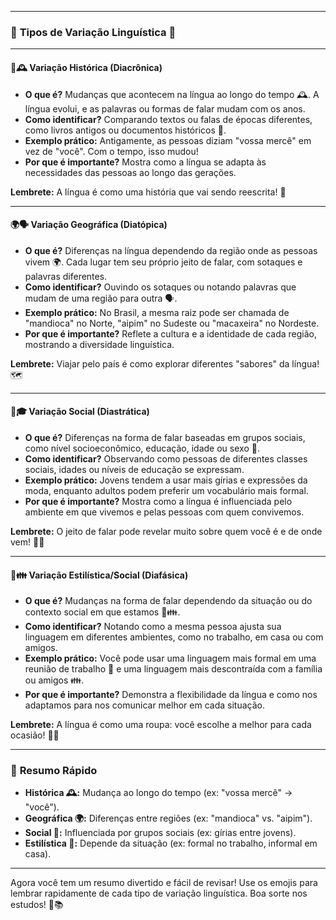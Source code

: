 
---

### 🎉 **Tipos de Variação Linguística** 🎉

---

#### 📜🕰️ **Variação Histórica (Diacrônica)**
- **O que é?** Mudanças que acontecem na língua ao longo do tempo 🕰️. A língua evolui, e as palavras ou formas de falar mudam com os anos.
- **Como identificar?** Comparando textos ou falas de épocas diferentes, como livros antigos ou documentos históricos 📜.
- **Exemplo prático:** Antigamente, as pessoas diziam "vossa mercê" em vez de "você". Com o tempo, isso mudou!
- **Por que é importante?** Mostra como a língua se adapta às necessidades das pessoas ao longo das gerações.

**Lembrete:** A língua é como uma história que vai sendo reescrita! 📖

---

#### 🌍🗣️ **Variação Geográfica (Diatópica)**
- **O que é?** Diferenças na língua dependendo da região onde as pessoas vivem 🌍. Cada lugar tem seu próprio jeito de falar, com sotaques e palavras diferentes.
- **Como identificar?** Ouvindo os sotaques ou notando palavras que mudam de uma região para outra 🗣️.
- **Exemplo prático:** No Brasil, a mesma raiz pode ser chamada de "mandioca" no Norte, "aipim" no Sudeste ou "macaxeira" no Nordeste.
- **Por que é importante?** Reflete a cultura e a identidade de cada região, mostrando a diversidade linguística.

**Lembrete:** Viajar pelo país é como explorar diferentes "sabores" da língua! 🗺️

---

#### 👥🎓 **Variação Social (Diastrática)**
- **O que é?** Diferenças na forma de falar baseadas em grupos sociais, como nível socioeconômico, educação, idade ou sexo 👥.
- **Como identificar?** Observando como pessoas de diferentes classes sociais, idades ou níveis de educação se expressam.
- **Exemplo prático:** Jovens tendem a usar mais gírias e expressões da moda, enquanto adultos podem preferir um vocabulário mais formal.
- **Por que é importante?** Mostra como a língua é influenciada pelo ambiente em que vivemos e pelas pessoas com quem convivemos.

**Lembrete:** O jeito de falar pode revelar muito sobre quem você é e de onde vem! 🧑‍🎓

---

#### 💼👪 **Variação Estilística/Social (Diafásica)**
- **O que é?** Mudanças na forma de falar dependendo da situação ou do contexto social em que estamos 💼👪.
- **Como identificar?** Notando como a mesma pessoa ajusta sua linguagem em diferentes ambientes, como no trabalho, em casa ou com amigos.
- **Exemplo prático:** Você pode usar uma linguagem mais formal em uma reunião de trabalho 💼 e uma linguagem mais descontraída com a família ou amigos 👪.
- **Por que é importante?** Demonstra a flexibilidade da língua e como nos adaptamos para nos comunicar melhor em cada situação.

**Lembrete:** A língua é como uma roupa: você escolhe a melhor para cada ocasião! 👔👕

---

### 📝 **Resumo Rápido**
- **Histórica 🕰️:** Mudança ao longo do tempo (ex: "vossa mercê" → "você").
- **Geográfica 🌍:** Diferenças entre regiões (ex: "mandioca" vs. "aipim").
- **Social 👥:** Influenciada por grupos sociais (ex: gírias entre jovens).
- **Estilística 💼:** Depende da situação (ex: formal no trabalho, informal em casa).

---

Agora você tem um resumo divertido e fácil de revisar! Use os emojis para lembrar rapidamente de cada tipo de variação linguística. Boa sorte nos estudos! 🚀📚